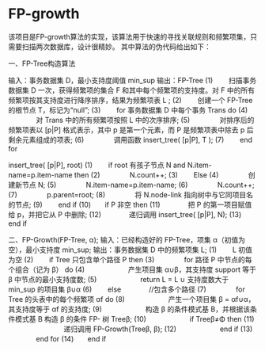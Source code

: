 # FP-growth
该项目是FP-growth算法的实现，该算法用于快速的寻找关联规则和频繁项集，只需要扫描两次数据库，设计很精妙。
其中算法的伪代码给出如下：

一、FP-Tree构造算法 


输入：事务数据集 D，最小支持度阈值 min_sup 
输出：FP-Tree 
(1) 　　扫描事务数据集 D 一次，获得频繁项的集合 F 和其中每个频繁项的支持度。对 F 中的所有频繁项按其支持度进行降序排序，结果为频繁项表 L ; 
(2) 　　创建一个 FP-Tree 的根节点 T，标记为“null”; 
(3) 　　for 事务数据集 D 中每个事务 Trans do 
(4) 　　　　对 Trans 中的所有频繁项按照 L 中的次序排序; 
(5) 　　　　对排序后的频繁项表以 [p|P] 格式表示，其中 p 是第一个元素，而 P 是频繁项表中除去 p 后剩余元素组成的项表; 
(6) 　　　　调用函数 insert_tree( [p|P], T ); 
(7) 　　end for 

insert_tree( [p|P], root) 
(1) 　　if root 有孩子节点 N and N.item-name=p.item-name then 
(2) 　　　　N.count++; 
(3) 　　Else 
(4) 　　　　创建新节点 N; 
(5) 　　　　N.item-name=p.item-name; 
(6) 　　　　N.count++; 
(7) 　　　　p.parent=root; 
(8) 　　　　将 N.node-link 指向树中与它同项目名的节点; 
(9) 　　end if 
(10)　　if P 非空 then 
(11)　　　　把 P 的第一项目赋值给 p，并把它从 P 中删除; 
(12)　　　　递归调用 insert_tree( [p|P], N); 
(13)　　end if


二、FP-Growth(FP-Tree, α); 
输入：已经构造好的 FP-Tree，项集 α（初值为空），最小支持度 min_sup; 
输出：事务数据集 D 中的频繁项集 L; 
(1) 　　L 初值为空 
(2) 　　if Tree 只包含单个路径 P then 
(3) 　　　　for 路径 P 中节点的每个组合（记为 β） do 
(4) 　　　　　　产生项目集 α∪β，其支持度 support 等于 β 中节点的最小支持度数; 
(5) 　　　　　　return L = L ∪ 支持度数大于 min_sup 的项目集 β∪α 
(6)　　 else　　　　//包含多个路径 
(7) 　　　　for Tree 的头表中的每个频繁项 αf do 
(8) 　　　　　　产生一个项目集 β = αf∪α，其支持度等于 αf 的支持度; 
(9) 　　　　　　构造 β 的条件模式基 B，并根据该条件模式基 B 构造 β 的条件 FP- 树 Treeβ; 
(10) 　　　　　　if Treeβ≠Φ then 
(11) 　　　　　　　　递归调用 FP-Growth(Treeβ, β); 
(12) 　　　　　　end if 
(13) 　　　　end for 
(14)　　end if
